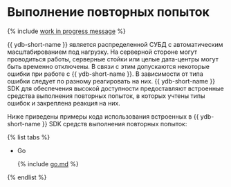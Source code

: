 # Выполнение повторных попыток

{% include [work in progress message](../_includes/addition.md) %}

{{ ydb-short-name }} является распределенной СУБД с автоматическим масштабированием под нагрузку.
На серверной стороне могут проводиться работы, серверные стойки или целые дата-центры могут быть временно отключены.
В связи с этим допускаются некоторые ошибки при работе с {{ ydb-short-name }}.
В зависимости от типа ошибки следует по разному реагировать на них.
{{ ydb-short-name }} SDK для обеспечения высокой доступности предоставляют встроенные средства выполнения повторных попыток,
в которых учтены типы ошибок и закреплена реакция на них.

Ниже приведены примеры кода использования встроенных в {{ ydb-short-name }} SDK средств выполнения повторных попыток:

{% list tabs %}

- Go


  {% include [go.md](_includes/go.md) %}


{% endlist %}
